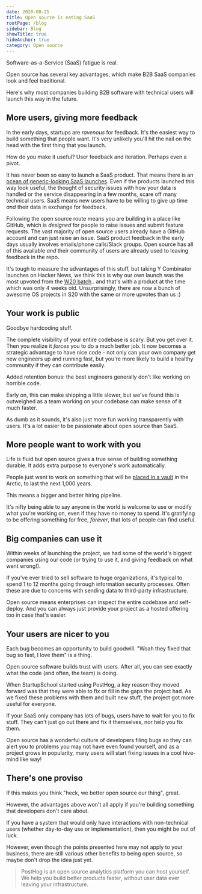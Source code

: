 ```yaml
---
date: 2020-08-25
title: Open source is eating SaaS
rootPage: /blog
sidebar: Blog
showTitle: true
hideAnchor: true
category: Open source
---
```


Software-as-a-Service (SaaS) fatigue is real.

Open source has several key advantages, which make B2B SaaS companies look and feel traditional.

Here's why most companies building B2B software with technical users will launch this way in the future.

## More users, giving more feedback

In the early days, startups are *ravenous* for feedback. It's the easiest way to build something that people want. It's very unlikely you'll hit the nail on the head with the first thing that you launch.

How do you make it useful? User feedback and iteration. Perhaps even a pivot.

It has never been so easy to launch a SaaS product. That means there is an [ocean of generic-looking SaaS launches](https://www.google.com/search?q=startup+one+page+template&rlz=1C5CHFA_enGB833GB833&source=lnms&tbm=isch&sa=X&ved=2ahUKEwiT8a_yk6LrAhVZShUIHYpwAMcQ_AUoAXoECAwQAw&biw=1745&bih=1832). Even if the products launched this way look useful, the thought of security issues with how your data is handled or the service disappearing in a few months, scare off many technical users. SaaS means new users have to be willing to give up time *and* their data in exchange for feedback.

Following the open source route means you are building in a place like GitHub, which is *designed* for people to raise issues and submit feature requests. The vast majority of open source users already have a GitHub account and can just raise an issue. SaaS product feedback in the early days usually involves emails/phone calls/Slack groups. Open source has all of this available *and* their community of users are already used to leaving feedback in the repo.

It's tough to measure the advantages of this stuff, but taking Y Combinator launches on Hacker News, we think this is why our own launch was the most upvoted from the [W20 batch](https://bestofshowhn.com/yc-w20).. and that's with a product at the time which was only 4 weeks old. Unsurprisingly, there are now a bunch of awesome OS projects in S20 with the same or more upvotes than us :)

## Your work is public 

Goodbye hardcoding stuff.

The complete visibility of your entire codebase is scary. But you get over it. Then you realize it *forces* you to do a much better job. It now becomes a strategic advantage to have nice code - not only can your own company get new engineers up and running fast, but you're more likely to build a healthy community if they can contribute easily.

Added retention bonus: the best engineers generally don't like working on horrible code.

Early on, this can make shipping a little slower, but we've found this is outweighed as a team working on your codebase can make sense of it much faster.

As dumb as it sounds, it's also just more fun working transparently with users. It's a lot easier to be passionate about open source than SaaS.

## More people want to work with you

Life is fluid but open source gives a true sense of building something durable. It adds extra purpose to everyone's work automatically.

People just want to work on something that will be [placed in a vault](https://archiveprogram.github.com/) in the Arctic, to last the next 1,000 years.

This means a bigger and better hiring pipeline.

It's nifty being able to say anyone in the world is welcome to use or modify what you're working on, even if they have no money to spend. It's gratifying to be offering something for free, *forever*, that lots of people can find useful.

## Big companies can use it

Within weeks of launching the project, we had some of the world's biggest companies using our code (or trying to use it, and giving feedback on what went wrong!).

If you've ever tried to sell software to huge organizations, it's typical to spend 1 to 12 months going through information security processes. Often these are due to concerns with sending data to third-party infrastructure.

Open source means enterprises can inspect the entire codebase and self-deploy. And you can always just provide your project as a hosted offering too in case that's easier. 

## Your users are nicer to you

Each bug becomes an opportunity to build goodwill. "Woah they fixed that bug so fast, I love them" is a thing.

Open source software builds trust with users. After all, you can see exactly what the code (and often, the team) is doing.

When StartupSchool started using PostHog, a key reason they moved forward was that they were able to fix or fill in the gaps the project had. As we fixed these problems with them and built new stuff, the project got more useful for everyone.

If your SaaS only company has lots of bugs, users have to wait for you to fix stuff. They can't just go out there and fix it themselves, nor help you fix them. 

Open source has a wonderful culture of developers filing bugs so they can alert you to problems you may not have even found yourself, and as a project grows in popularity, many users will start fixing issues in a cool hive-mind like way!

## There's one proviso

If this makes you think "heck, we better open source our thing", great.

However, the advantages above won't all apply if you're building something that developers don't care about. 

If you have a system that would only have interactions with non-technical users (whether day-to-day use or implementation), then you might be out of luck.

However, even though the points presented here may not apply to your business, there are still various other benefits to being open source, so maybe don't drop the idea just yet.

> PostHog is an open source analytics platform you can host yourself. We help you build better products faster, without user data ever leaving your infrastructure.

<ArrayCTA />
